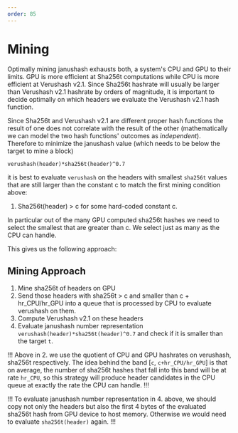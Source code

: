 ```yaml
---
order: 85
---
```

# Mining

Optimally mining janushash exhausts both, a system's CPU and GPU to their limits. GPU is more efficient at Sha256t computations while CPU is more efficient at Verushash v2.1. Since Sha256t hashrate will usually be larger than Verushash v2.1 hashrate by orders of magnitude, it is important to decide optimally on which headers we evaluate the Verushash v2.1 hash function.

Since Sha256t and Verushash v2.1 are different proper hash functions the result of one does not correlate with the result of the other (mathematically we can model the two hash functions' outcomes as *independent*). Therefore to minimize the janushash value  (which needs to be below the target to mine a block)

`verushash(header)*sha256t(header)^0.7`

it is best to evaluate `verushash` on the headers with smallest `sha256t` values that are still larger than the constant c to match the first mining condition above:

1. Sha256t(header) > c for some hard-coded constant c.

In particular out of the many GPU computed sha256t hashes we need to select the smallest that are greater than c. We select just as many as the CPU can handle. 

This gives us the following approach:

## Mining Approach

1. Mine sha256t of headers on GPU
2. Send those headers with sha256t > c and smaller than c + hr_CPU/hr_GPU into a queue that is processed by CPU to evaluate verushash on them.
3. Compute Verushash v2.1 on these headers
4. Evaluate janushash number representation `verushash(header)*sha256t(header)^0.7` and check if it is smaller than the target `t`.

!!!
Above in 2. we use the quotient of CPU and GPU hashrates on verushash, sha256t respectively. The idea behind the band [`c`, `c+hr_CPU/hr_GPU`] is that on average, the number of sha256t hashes that fall into this band will be at rate `hr_CPU`, so this strategy will produce header candidates in the CPU queue at exactly the rate the CPU can handle.
!!!

!!!
To evaluate janushash number representation in 4. above, we should copy not only the headers but also the first 4 bytes of the evaluated sha256t hash from GPU device to host memory. Otherwise we would need to evaluate `sha256t(header)` again.
!!!
